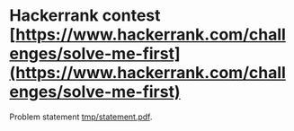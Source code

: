 # Hackerrank contest [https://www.hackerrank.com/challenges/solve-me-first](https://www.hackerrank.com/challenges/solve-me-first)

Problem statement [tmp/statement.pdf](tmp/statement.pdf).


